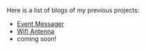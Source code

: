 Here is a list of blogs of my previous projects:
- [Event Messager](https://neatpatel.github.io/eventMessager)
- [Wifi Antenna](https://neatpatel.github.io/wifi-antenna)
- coming soon!
